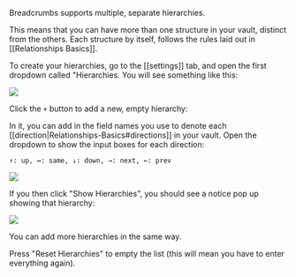 Breadcrumbs supports multiple, separate hierarchies.

This means that you can have more than one structure in your vault, distinct from the others.
Each structure by itself, follows the rules laid out in [[Relationships Basics]].

To create your hierarchies, go to the [[settings]] tab, and open the first dropdown called "Hierarchies.
You will see something like this:

![](https://i.imgur.com/7B0poIi.png)

Click the `+` button to add a new, empty hierarchy:

In it, you can add in the field names you use to denote each [[direction|Relationships-Basics#directions]] in your vault. Open the dropdown to show the input boxes for each direction:

`↑: up, ↔: same, ↓: down, →: next, ←: prev`

![](https://i.imgur.com/UapHnhF.png)

If you then click "Show Hierarchies", you should see a notice pop up showing that hierarchy:

![](https://i.imgur.com/qxyUQ35.png)

You can add more hierarchies in the same way.

Press "Reset Hierarchies" to empty the list (this will mean you have to enter everything again).
